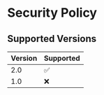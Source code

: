 # Security Policy

## Supported Versions


| Version | Supported          |
| ------- | ------------------ |
| 2.0   | :white_check_mark: |
| 1.0   | :x:                |




